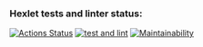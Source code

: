 ### Hexlet tests and linter status:
[![Actions Status](https://github.com/Kolalexx/php-project-57/actions/workflows/hexlet-check.yml/badge.svg)](https://github.com/Kolalexx/php-project-57/actions)
[![test and lint](https://github.com/Kolalexx/php-project-57/actions/workflows/testAndLint.yml/badge.svg)](https://github.com/Kolalexx/php-project-57/actions/workflows/testAndLint.yml)
[![Maintainability](https://api.codeclimate.com/v1/badges/23e8575d3e8cf6205d6c/maintainability)](https://codeclimate.com/github/Kolalexx/php-project-57/maintainability)
